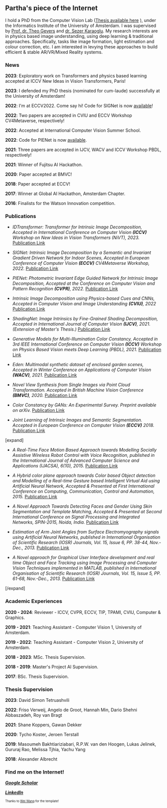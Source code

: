 ## Partha's piece of the Internet

I hold a PhD from the Computer Vision Lab ([Thesis available here](https://hdl.handle.net/11245.1/4624ce30-c65e-4b76-9e9b-de978ad6a01f)
), under the Informatics Institute of the University of Amsterdam. I was supervised by [Prof. dr. Theo Gevers](https://staff.fnwi.uva.nl/th.gevers/) and [dr. Sezer Karaoglu](http://staff.science.uva.nl/~sezerk). My research interests are in physics based image understanding, using deep learning & traditional approaches. Specifically, tasks like image formation, light estimation and colour correction, etc. I am interested in levying these approaches to build efficient & stable AR/VR/Mixed Reality systems. 
### News
**2023**: Exploratory work on Transformers and physics based learning accepted at ICCV New Ideas in Vision Transformers, Paris!

**2023**: I defended my PhD thesis (nominated for cum-laude) successfully at the University of Amsterdam!

**2022**: I'm at ECCV2022. Come say hi! Code for SIGNet is now [available](https://github.com/Morpheus3000/SIGNet)!

**2022**: Two papers are accepted in CVIU and ECCV Workshop CV4Metaverse, respectively!

**2022**: Accepted at International Computer Vision Summer School. 

**2022**: Code for PIENet is now [available](https://ivi.fnwi.uva.nl/cv/pienet/). 

**2021**: Three papers are accepted in IJCV, WACV and ICCV Workshop PBDL, respectively!

**2021**: Winner of Fujitsu AI Hackathon.

**2020**: Paper accepted at BMVC!

**2018**: Paper accepted at ECCV!

**2017**: Winner at Global AI Hackathon, Amsterdam Chapter. 

**2016**: Finalists for the Watson Innovation competition. 

### Publications

* _IDTransformer: Transformer for Intrinsic Image Decomposition, Accepted in International Conference on Computer Vision **(ICCV)** Workshop on New Ideas in Vision Transformers (NiVT), 2023._ [Publication Link](https://ieeexplore.ieee.org/document/10350400/)

* _SIGNet: Intrinsic Image Decomposition by a Semantic and Invariant Gradient Driven Network for Indoor Scenes, Accepted in European Conference of Computer Vision **(ECCV)** CV4Metaverse Workshop, 2022._ [Publication Link](https://link.springer.com/chapter/10.1007/978-3-031-25066-8_35)

* _PIENet: Photometric Invariant Edge Guided Network for Intrinsic Image Decomposition, Accepted at the Conference on Computer Vision and Pattern Recognition **(CVPR)**, 2022._ [Publication Link](https://ieeexplore.ieee.org/document/9879814/)

* _Intrinsic Image Decomposition using Physics-based Cues and CNNs, Accepted in Computer Vision and Image Understanding **(CVIU)**, 2022_ [Publication Link](https://www.sciencedirect.com/science/article/pii/S1077314222001163?via%3Dihub)

* _ShadingNet: Image Intrinsics by Fine-Grained Shading Decomposition, Accepted in International Journal of Computer Vision **(IJCV)**, 2021. (Extension of Master's Thesis.)_ [Publication Link](https://link.springer.com/article/10.1007/s11263-021-01477-5)

* _Generative Models for Multi-Illumination Color Constancy, Accepted in 3rd IEEE International Conference on Computer Vision **(ICCV)** Workshop on Physics Based Vision meets Deep Learning (PBDL), 2021._ [Publication Link](https://ieeexplore.ieee.org/document/9607690/)

* _Eden: Multimodal synthetic dataset of enclosed garden scenes, Accepted in Winter Conference on Applications of Computer Vision **(WACV)**, 2021._ [Publication Link](https://ieeexplore.ieee.org/document/9423426://ieeexplore.ieee.org/document/9423426/)

* _Novel View Synthesis from Single Images via Point Cloud Transformation. Accepted in British Machine Vision Conference **(BMVC)**, 2020._ [Publication Link](https://www.bmvc2020-conference.com/conference/papers/paper_0051.html)

* _Color Constancy by GANs: An Experimental Survey. Preprint available on arXiv._ [Publication Link](https://arxiv.org/abs/1812.03085)

* _Joint Learning of Intrinsic Images and Semantic Segmentation. Accepted in European Conference on Computer Vision **(ECCV)** 2018._ [Publication Link](https://link.springer.com/chapter/10.1007/978-3-030-01231-1_18)

[expand]

* _A Real-Time Face Motion Based Approach towards Modelling Socially Assistive Wireless Robot Control with Voice Recognition, published in the International Journal of Advanced Computer Science and Applications (IJACSA), 6(10), 2015._ [Publication Link](https://thesai.org/Publications/ViewPaper?Volume=6&Issue=10&Code=ijacsa&SerialNo=30)

* _A Hybrid color plane approach towards Color based Object detection and Modelling of a Real-time Gesture based Intelligent Virtual Aid using Artificial Neural Network, Accepted & Presented at First International  Conference on Computing, Communication, Control and Automation, 2015._ [Publication Link](https://ieeexplore.ieee.org/document/7155971)

* _A Novel Approach Towards Detecting Faces and Gender Using Skin Segmentation and Template Matching, Accepted & Presented at Second International Conference on Signal Processing and Integrated Networks, SPIN-2015, Noida, India._ [Publication Link](https://ieeexplore.ieee.org/document/7095256)

* _Estimation of Arm Joint Angles from Surface Electromyography signals using Artificial Neural Networks, published in International Organisation of Scientific Research (IOSR) Journals, Vol. 15, Issue 6, PP. 38-44, Nov.-Dec., 2013._ [Publication Link](http://www.iosrjournals.org/iosr-jce/papers/Vol15-issue6/G01563844.pdf)

* _A Novel approach for Graphical User Interface development and real time Object and Face Tracking using Image Processing and Computer Vision Techniques implemented in MATLAB, published in International Organisation of Scientific Research (IOSR) Journals, Vol. 15, Issue 5, PP. 61-68, Nov.-Dec., 2013._ [Publication Link](http://www.iosrjournals.org/iosr-jce/papers/Vol15-issue5/K01556168.pdf?id=7557)

[/expand]

### Academic Experiences
**2020 - 2024**: Reviewer - ICCV, CVPR, ECCV, TIP, TPAMI, CVIU, Computer & Graphics.

**2019 - 2021**: Teaching Assistant - Computer Vision 1, University of Amsterdam. 

**2019 - 2022**: Teaching Assistant - Computer Vision 2, University of Amsterdam. 

**2018 - 2023**: MSc. Thesis Supervision.

**2018 - 2019**: Master's Project AI Supervision.

**2017**:        BSc. Thesis Supervision.


### Thesis Supervision

**2023**: David Simon Tetruashvili

**2022**: Friso Verweij, 
          Angelo de Groot, 
          Hannah Min, 
          Dario Shehni Abbaszadeh, 
          Roy van Bragt

**2021**: Shane Koppers, 
          Gawan Dekker

**2020**: Tycho Koster, 
          Jeroen Terstall

**2019**: Masoumeh Bakhtiariziabari, 
          R.P.W. van den Hoogen, 
          Lukas Jelinek, 
          Gururaj Rao, 
          Melissa Tjhia, 
          Yachu Yang

**2018**: Alexander Albrecht


### Find me on the Internet!

[**_Google Scholar_**](https://scholar.google.com/citations?user=4c_gDYEAAAAJ&hl=en)

[**_LinkedIn_**](https://www.linkedin.com/in/partha-das-898a78188/)

<sup><sup>Thanks to [Wei Wang](https://we-wan.github.io/) for the template!</sup></sup>
